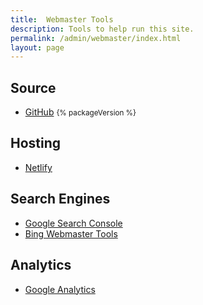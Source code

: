 ```yaml
---
title:  Webmaster Tools
description: Tools to help run this site.
permalink: /admin/webmaster/index.html
layout: page
---
```


## Source

- [GitHub](https://github.com/ecrosstexas/ecrosstexas.com-excellent) <small>{% packageVersion %}</small>

## Hosting

- [Netlify](https://www.netlify.com/)

## Search Engines

- [Google Search Console](https://search.google.com/search-console?resource_id=https%3A%2F%2Fwww.ecrosstexas.com%2F)
- [Bing Webmaster Tools](https://www.bing.com/webmasters/home?siteUrl=https://www.ecrosstexas.com/)

## Analytics
- [Google Analytics](https://analytics.google.com/analytics/)